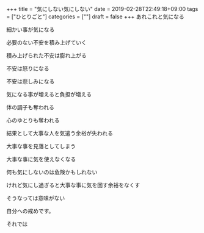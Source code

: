 +++
title = "気にしない気にしない"
date = 2019-02-28T22:49:18+09:00
tags = ["ひとりごと"]
categories = [""]
draft = false
+++
あれこれと気になる

細かい事が気になる

必要のない不安を積み上げていく

積み上げられた不安は膨れ上がる

不安は怒りになる

不安は悲しみになる

気になる事が増えると負担が増える

体の調子も奪われる

心のゆとりも奪われる

結果として大事な人を気遣う余裕が失われる

大事な事を見落としてしまう

大事な事に気を使えなくなる

何も気にしないのは危険かもしれない

けれど気にし過ぎると大事な事に気を回す余裕をなくす

そうなっては意味がない

自分への戒めです。

それでは

